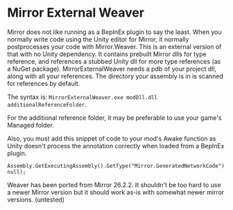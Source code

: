 # Mirror External Weaver

Mirror does not like running as a BepInEx plugin to say the least. When you normally write code using the Unity editor for Mirror, it normally postprocesses your code with
Mirror.Weaver. This is an external version of that with no Unity dependency. It contains prebuilt Mirror dlls for type reference, and references a stubbed Unity dll for more type references (as a NuGet package).
MirrorExternalWeaver needs a pdb of your project dll, along with all your references. The directory your assembly is in is scanned for references by default. 

The syntax is: `MirrorExternalWeaver.exe modDll.dll additionalReferenceFolder`.

For the additional reference folder, it may be preferable to use your game's Managed folder. 

Also, you must add this snippet of code to your mod's Awake function as Unity doesn't process the annotation correctly when loaded from a BepInEx plugin. 
```
Assembly.GetExecutingAssembly().GetType("Mirror.GeneratedNetworkCode").GetMethod("InitReadWriters").Invoke(null, null);
```

Weaver has been ported from Mirror 26.2.2. It shouldn't be too hard to use a newer Mirror version but it should work as-is with somewhat newer mirror versions. (untested)
